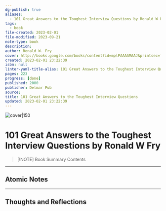 ```yaml
---
dg-publish: true
aliases:
  - 101 Great Answers to the Toughest Interview Questions by Ronald W Fry
tags:
  - book
file-created: 2023-02-01
file-modified: 2023-09-21
note-type: book 
description: 
author: Ronald W. Fry
cover: http://books.google.com/books/content?id=mplPAAAAMAAJ&printsec=frontcover&img=1&zoom=1&source=gbs_api
created: 2023-02-01 23:22:39
isbn: null
linter-yaml-title-alias: 101 Great Answers to the Toughest Interview Questions by Ronald W Fry
pages: 223
progress: [done]
published: 2000
publisher: Delmar Pub
source: 
title: 101 Great Answers to the Toughest Interview Questions
updated: 2023-02-01 23:22:39
---
```


![cover|150](http://books.google.com/books/content?id=mplPAAAAMAAJ&printsec=frontcover&img=1&zoom=1&source=gbs_api)

# 101 Great Answers to the Toughest Interview Questions by Ronald W Fry

> [!NOTE] Book Summary
> Contents

---

## Atomic Notes

---

## Thoughts and Reflections
